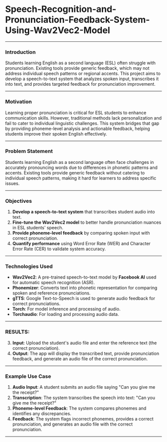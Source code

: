 # Speech-Recognition-and-Pronunciation-Feedback-System-Using-Wav2Vec2-Model


---

### **Introduction**

Students learning English as a second language (ESL) often struggle with pronunciation. Existing tools provide generic feedback, which may not address individual speech patterns or regional accents. This project aims to develop a speech-to-text system that analyzes spoken input, transcribes it into text, and provides targeted feedback for pronunciation improvement.

---

### **Motivation**

Learning proper pronunciation is critical for ESL students to enhance communication skills. However, traditional methods lack personalization and fail to cater to individual linguistic challenges. This system bridges that gap by providing phoneme-level analysis and actionable feedback, helping students improve their spoken English effectively.

---

### **Problem Statement**

Students learning English as a second language often face challenges in accurately pronouncing words due to differences in phonetic patterns and accents. Existing tools provide generic feedback without catering to individual speech patterns, making it hard for learners to address specific issues.

---

### **Objectives**

1. **Develop a speech-to-text system** that transcribes student audio into text.
2. **Fine-tune the Wav2Vec2 model** to better handle pronunciation nuances in ESL students' speech.
3. **Provide phoneme-level feedback** by comparing spoken input with correct pronunciation.
4. **Quantify performance** using Word Error Rate (WER) and Character Error Rate (CER) to validate system accuracy.

---



### **Technologies Used**

- **Wav2Vec2**: A pre-trained speech-to-text model by **Facebook AI** used for automatic speech recognition (ASR).
- **Phonemizer**: Converts text into phonetic representation for comparing spoken and reference pronunciations.
- **gTTS**: Google Text-to-Speech is used to generate audio feedback for correct pronunciations.
- **Torch**: For model inference and processing of audio.
- **Torchaudio**: For loading and processing audio data.


---

### RESULTS:

3. **Input**: Upload the student's audio file and enter the reference text (the correct pronunciation).
4. **Output**: The app will display the transcribed text, provide pronunciation feedback, and generate an audio file of the correct pronunciation.




---

### **Example Use Case**

1. **Audio Input**: A student submits an audio file saying "Can you give me the receipt?"
2. **Transcription**: The system transcribes the speech into text: "Can you give me the receipt?"
3. **Phoneme-level Feedback**: The system compares phonemes and identifies any discrepancies.
4. **Feedback**: The system flags incorrect phonemes, provides a correct pronunciation, and generates an audio file with the correct pronunciation.

---


